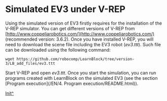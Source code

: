 <a name="Init"></a>

# Simulated EV3 under V-REP

Using the simulated version of EV3 firstly requires for the installation of the V-REP simulator. You can get different versions of V-REP from [http://www.coppeliarobotics.com/](http://www.coppeliarobotics.com/) (recommended version: 3.6.2). Once you have installed V-REP, you will need to download the scene file including the EV3 robot (*ev3.ttt*). Such file can be downloaded using the following command: 

	wget https://github.com/robocomp/LearnBlock/tree/version-3/LB_add_files/ev3.ttt

Start V-REP and open *ev3.ttt*. Once you start the simulation, you can run programs created with LearnBlock on the simulated EV3 (see the section [Program execution](<hidepath>/EN/4. Program execution/README.html)).
 
[Init^](#Init)

